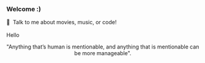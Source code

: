 ### Welcome :)

💬 &nbsp;Talk to me about movies, music, or code! <br />
<br />
Hello

<p align="center">
  "Anything that’s human is mentionable, and anything that is mentionable can be more manageable".
</p>
